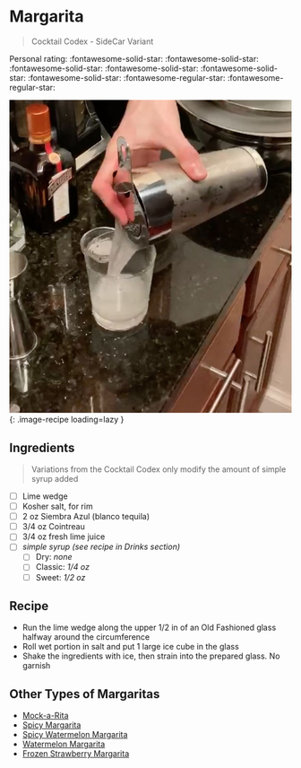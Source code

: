 # Margarita

> Cocktail Codex - SideCar Variant

<!-- rating=3; (User can specify rating on scale of 1-5) -->
<!-- AUTO-UserRating -->
Personal rating: :fontawesome-solid-star: :fontawesome-solid-star: :fontawesome-solid-star: :fontawesome-solid-star: :fontawesome-solid-star: :fontawesome-solid-star: :fontawesome-regular-star: :fontawesome-regular-star:
<!-- /AUTO-UserRating -->

<!-- name_image=margarita.jpg; (User can specify image name) -->
<!-- AUTO-Image -->
![margarita.jpg](./margarita.jpg){: .image-recipe loading=lazy }
<!-- /AUTO-Image -->

## Ingredients

> Variations from the Cocktail Codex only modify the amount of simple syrup added

* [ ] Lime wedge
* [ ] Kosher salt, for rim
* [ ] 2 oz Siembra Azul (blanco tequila)
* [ ] 3/4 oz Cointreau
* [ ] 3/4 oz fresh lime juice
* [ ] *simple syrup (see recipe in Drinks section)*
    * [ ] Dry: *none*
    * [ ] Classic: *1/4 oz*
    * [ ] Sweet: *1/2 oz*

## Recipe

* Run the lime wedge along the upper 1/2 in of an Old Fashioned glass halfway around the circumference
* Roll wet portion in salt and put 1 large ice cube in the glass
* Shake the ingredients with ice, then strain into the prepared glass. No garnish

## Other Types of Margaritas

* [Mock-a-Rita](./mock-a-rita.md)
* [Spicy Margarita](./spicy_margarita.md)
* [Spicy Watermelon Margarita](./spicy_watermelon_margarita.md)
* [Watermelon Margarita](./watermelon_margarita.md)
* [Frozen Strawberry Margarita](./frozen_strawberry_margarita.md)
